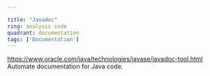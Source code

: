 ```yaml
---

title: "Javadoc"
ring: analysis code
quadrant: documentation
tags: ['Documentation']
---
```

https://www.oracle.com/java/technologies/javase/javadoc-tool.html
Automate documentation for Java code.
